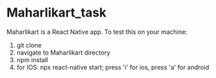 # Maharlikart_task
Maharlikart is a React Native app. 
To test this on your machine:
  1. git clone
  2. navigate to Maharlikart directory
  3. npm install
  4. for IOS: npx react-native start; press 'i' for ios, press 'a' for android 
